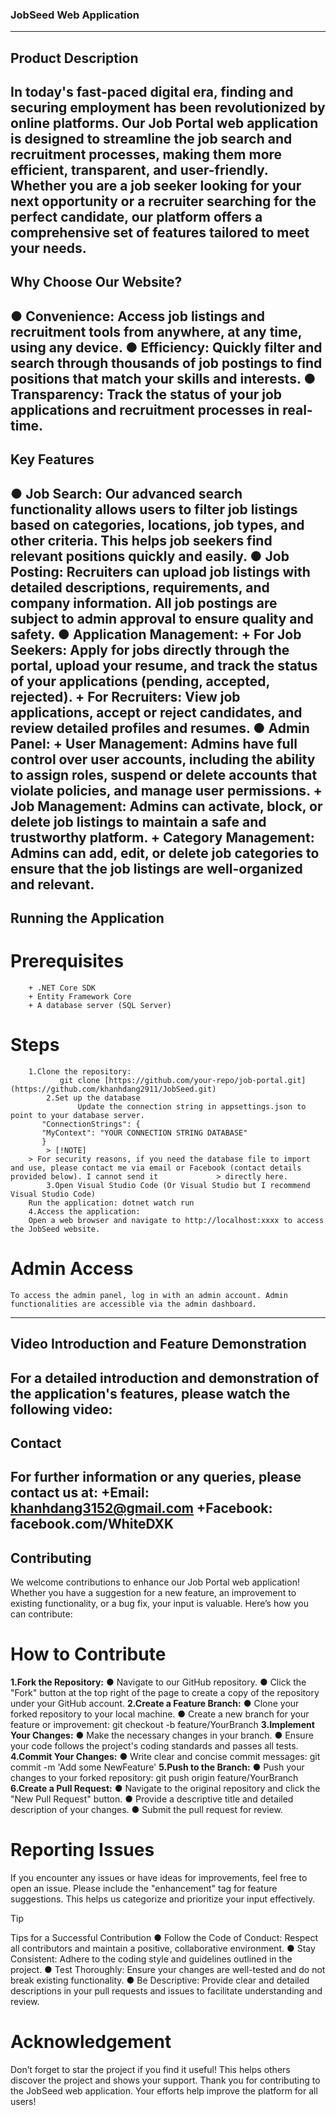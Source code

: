 ### JobSeed Web Application
---
## Product Description
In today's fast-paced digital era, finding and securing employment has been revolutionized by online platforms. Our Job Portal web application is designed to streamline the job search and recruitment processes, making them more efficient, transparent, and user-friendly. Whether you are a job seeker looking for your next opportunity or a recruiter searching for the perfect candidate, our platform offers a comprehensive set of features tailored to meet your needs.
---
## Why Choose Our Website?
● **Convenience**: Access job listings and recruitment tools from anywhere, at any time, using any device.
● **Efficiency**: Quickly filter and search through thousands of job postings to find positions that match your skills and interests.
● **Transparency**: Track the status of your job applications and recruitment processes in real-time.
---
## Key Features
● **Job Search**: Our advanced search functionality allows users to filter job listings based on categories, locations, job types, and other criteria. This helps job seekers find relevant  positions quickly and easily.
● **Job Posting**: Recruiters can upload job listings with detailed descriptions, requirements, and company information. All job postings are subject to admin approval to ensure quality and safety.
● **Application Management:**
    + **For Job Seekers:** Apply for jobs directly through the portal, upload your resume, and track the status of your applications (pending, accepted, rejected).
    + **For Recruiters:** View job applications, accept or reject candidates, and review detailed profiles and resumes.
● **Admin Panel:**
    + **User Management:** Admins have full control over user accounts, including the ability to assign roles, suspend or delete accounts that violate policies, and manage user permissions.
    + **Job Management:** Admins can activate, block, or delete job listings to maintain a safe and trustworthy platform.
    + **Category Management:** Admins can add, edit, or delete job categories to ensure that the job listings are well-organized and relevant.
---
## Running the Application
# Prerequisites
		+ .NET Core SDK
		+ Entity Framework Core
		+ A database server (SQL Server)
# Steps
		1.Clone the repository:
	           git clone [https://github.com/your-repo/job-portal.git](https://github.com/khanhdang2911/JobSeed.git)
	    	2.Set up the database
      	           Update the connection string in appsettings.json to point to your database server.
		   "ConnectionStrings": {
		   "MyContext": "YOUR CONNECTION STRING DATABASE"
		   }
     		> [!NOTE]
		> For security reasons, if you need the database file to import and use, please contact me via email or Facebook (contact details provided below). I cannot send it 			> directly here.
     		3.Open Visual Studio Code (Or Visual Studio but I recommend Visual Studio Code)
		Run the application: dotnet watch run
  		4.Access the application:
		Open a web browser and navigate to http://localhost:xxxx to access the JobSeed website.
# Admin Access
    To access the admin panel, log in with an admin account. Admin functionalities are accessible via the admin dashboard.
---
## Video Introduction and Feature Demonstration
For a detailed introduction and demonstration of the application's features, please watch the following video:
---
## Contact
For further information or any queries, please contact us at:
+Email: khanhdang3152@gmail.com
+Facebook: facebook.com/WhiteDXK
---
## Contributing
We welcome contributions to enhance our Job Portal web application! Whether you have a suggestion for a new feature, an improvement to existing functionality, or a bug fix, your input is valuable. Here’s how you can contribute:
# How to Contribute
**1.Fork the Repository:**
	● Navigate to our GitHub repository.
	● Click the "Fork" button at the top right of the page to create a copy of the repository under your GitHub account.
**2.Create a Feature Branch:**
	● Clone your forked repository to your local machine.
	● Create a new branch for your feature or improvement:
	git checkout -b feature/YourBranch
**3.Implement Your Changes:**
	● Make the necessary changes in your branch.
	● Ensure your code follows the project's coding standards and passes all tests.
**4.Commit Your Changes:**
	● Write clear and concise commit messages:
	 git commit -m 'Add some NewFeature'
**5.Push to the Branch:**
	● Push your changes to your forked repository:
 	git push origin feature/YourBranch
**6.Create a Pull Request:**
	● Navigate to the original repository and click the "New Pull Request" button.
	● Provide a descriptive title and detailed description of your changes.
	● Submit the pull request for review.

 # Reporting Issues
If you encounter any issues or have ideas for improvements, feel free to open an issue. Please include the "enhancement" tag for feature suggestions. This helps us categorize and prioritize your input effectively.
> [!TIP]
>  Tips for a Successful Contribution
   ● Follow the Code of Conduct: Respect all contributors and maintain a positive, collaborative environment.
   ● Stay Consistent: Adhere to the coding style and guidelines outlined in the project.
   ● Test Thoroughly: Ensure your changes are well-tested and do not break existing functionality.
   ● Be Descriptive: Provide clear and detailed descriptions in your pull requests and issues to facilitate understanding and review.
# Acknowledgement
Don’t forget to star the project if you find it useful! This helps others discover the project and shows your support.
Thank you for contributing to the JobSeed web application. Your efforts help improve the platform for all users!


		
 		

